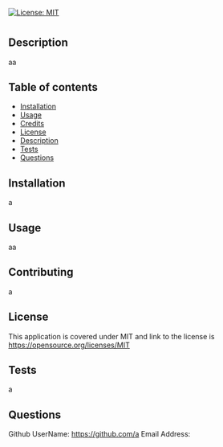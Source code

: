 
  [![License: MIT](https://img.shields.io/badge/License-MIT-yellow.svg)](https://opensource.org/licenses/MIT)

  # <aa>

  ## Description

  aa

  ## Table of contents

  - [Installation](#installation)
  - [Usage](#usage)
  - [Credits](#contributing)
  - [License](#license)
  - [Description](#description)
  - [Tests](#tests)
  - [Questions](#questions)


  ## Installation
  
  a

  ## Usage

  aa

  ## Contributing

  a

  ## License

  This application is covered under MIT and link to the license is https://opensource.org/licenses/MIT

  ## Tests

  a

  ## Questions
  
  Github UserName: https://github.com/a
  Email Address: 



